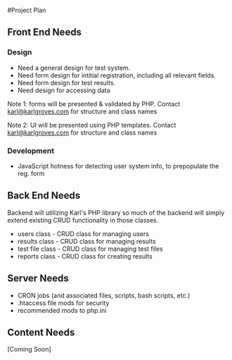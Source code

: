 #Project Plan

## Front End Needs
### Design
* Need a general design for test system. 
* Need form design for intitial registration, including all relevant fields. 
* Need form design for test results.
* Need design for accessing data

Note 1: forms will be presented & validated by PHP. Contact karl@karlgroves.com for structure and class names

Note 2: UI will be presented using PHP templates. Contact karl@karlgroves.com for structure and class names


### Development
* JavaScript hotness for detecting user system info, to prepopulate the reg. form


## Back End Needs
Backend will utilizing Karl's PHP library so much of the backend will simply extend existing CRUD functionality in those classes.  

* users class - CRUD class for managing users
* results class - CRUD class for managing results
* test file class - CRUD class for managing test files
* reports class - CRUD class for creating results

## Server Needs
* CRON jobs (and associated files, scripts, bash scripts, etc.)
* .htaccess file mods for security
* recommended mods to php.ini

## Content Needs
[Coming Soon]